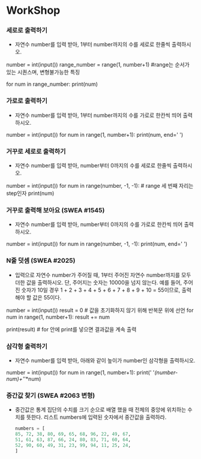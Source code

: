 # WorkShop

### 세로로 출력하기

- 자연수 number를 입력 받아, 1부터 number까지의 수를 세로로 한줄씩 출력하시오.
  
number = int(input())
range_number = range(1, number+1) #range는 순서가 있는 시퀀스며, 변형불가능한 특징

for num in range_number:
    print(num)

### 가로로 출력하기

* 자연수 number를 입력 받아, 1부터 number까지의 수를 가로로 한칸씩 띄어 출력하시오.
  
number = int(input())
for num in range(1, number+1):
    print(num, end=' ')

### 거꾸로 세로로 출력하기

- 자연수 number를 입력 받아, number부터 0까지의 수를 세로로 한줄씩 출력하시오.
  
number = int(input())
for num in range(number, -1, -1): # range 세 번째 자리는 step인자
    print(num)

### 거꾸로 출력해 보아요 (SWEA #1545)

* 자연수 number를 입력 받아, number부터 0까지의 수를 가로로 한칸씩 띄어 출력하시오.
  
number = int(input())
for num in range(number, -1, -1):
    print(num, end=' ')

### N줄 덧셈 (SWEA #2025)

- 입력으로 자연수 number가 주어질 때, 1부터 주어진 자연수 number까지를 모두 더한
  값을 출력하시오. 단, 주어지는 숫자는 10000을 넘지 않는다. 예를 들어, 주어진 숫자가
  10일 경우 1 + 2 + 3 + 4 + 5 + 6 + 7 + 8 + 9 + 10 = 55이므로, 출력해야 할 값은 55이다.
  
number = int(input())
result = 0 # 값을 초기화하지 않기 위해 반복문 위에 선언
for num in range(1, number+1):
    result += num

print(result) # for 안에 print를 넣으면 결과값을 계속 출력

### 삼각형 출력하기

* 자연수 number를 입력 받아, 아래와 같이 높이가 number인 삼각형을 출력하시오.
  
number = int(input())
for num in range(1, number+1):
    print(' '*(number-num)+'*'*num)

### 중간값 찾기 (SWEA #2063 변형)

- 중간값은 통계 집단의 수치를 크기 순으로 배열 했을 때 전체의 중앙에 위치하는 수치를
  뜻한다. 리스트 numbers에 입력된 숫자에서 중간값을 출력하라.
  
  ```python
  numbers = [
  85, 72, 38, 80, 69, 65, 68, 96, 22, 49, 67,
  51, 61, 63, 87, 66, 24, 80, 83, 71, 60, 64,
  52, 90, 60, 49, 31, 23, 99, 94, 11, 25, 24,
  ]
  ```
